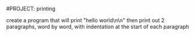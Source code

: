 #PROJECT: printing

create a program that will print "hello world\n\n"
then print out 2 paragraphs, word by word, 
with indentation at the start of each paragraph
